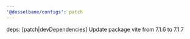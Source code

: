 ```yaml
---
'@desselbane/configs': patch
---
```


deps: [patch|devDependencies] Update package vite from 7.1.6 to 7.1.7
